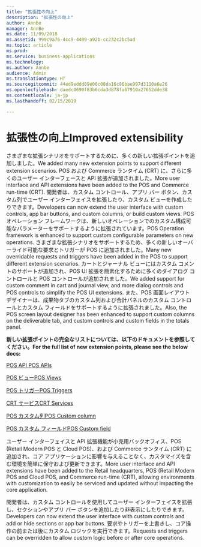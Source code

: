 ```yaml
---
title: "拡張性の向上"
description: "拡張性の向上"
author: Annbe
manager: AnnBe
ms.date: 11/09/2018
ms.assetid: 999c9a76-4cc9-4409-a92b-cc232c2bc5ad
ms.topic: article
ms.prod: 
ms.service: business-applications
ms.technology: 
ms.author: Annbe
audience: Admin
ms.translationtype: HT
ms.sourcegitcommit: 44ed9eddd89e00c08da16c86bae997d3110a6e26
ms.openlocfilehash: daedc0690f83b6cda3d878fa67910a27652dde38
ms.contentlocale: ja-jp
ms.lasthandoff: 02/15/2019

---
```

#  <a name="improved-extensibility"></a><span data-ttu-id="a99f7-103">拡張性の向上</span><span class="sxs-lookup"><span data-stu-id="a99f7-103">Improved extensibility</span></span> 



<span data-ttu-id="a99f7-104">さまざまな拡張シナリオをサポートするために、多くの新しい拡張ポイントを追加しました。</span><span class="sxs-lookup"><span data-stu-id="a99f7-104">We added many new extension points to support different extension scenarios.</span></span> <span data-ttu-id="a99f7-105">POS および Commerce ランタイム (CRT) に、さらに多くのユーザー インターフェースと API 拡張が追加されました。</span><span class="sxs-lookup"><span data-stu-id="a99f7-105">More user interface and API extensions have been added to the POS and Commerce run-time (CRT).</span></span> <span data-ttu-id="a99f7-106">開発者は、カスタム コントロール、アプリ バー ボタン、カスタム列でユーザー インターフェイスを拡張したり、カスタム ビューを作成したりできます。</span><span class="sxs-lookup"><span data-stu-id="a99f7-106">Developers can now extend the user interface with custom controls, app bar buttons, and custom columns, or build custom views.</span></span> <span data-ttu-id="a99f7-107">POS オペレーション フレームワークは、新しいオペレーションでのカスタム構成可能なパラメーターをサポートするように拡張されています。</span><span class="sxs-lookup"><span data-stu-id="a99f7-107">POS Operation framework is enhanced to support custom configurable parameters on new operations.</span></span> <span data-ttu-id="a99f7-108">さまざまな拡張シナリオをサポートするため、多くの新しいオーバーライド可能な要求とトリガーが POS に追加されました。</span><span class="sxs-lookup"><span data-stu-id="a99f7-108">Many new overridable requests and triggers have been added in the POS to support different extension scenarios.</span></span> <span data-ttu-id="a99f7-109">カートとジャーナル ビューにはカスタム コメントのサポートが追加され、POS UI 拡張を簡素化するために多くのダイアログ コントロールと POS コントロールが追加されました。</span><span class="sxs-lookup"><span data-stu-id="a99f7-109">We added support for custom comment in cart and journal view, and more dialog controls and POS controls to simplify the POS UI extensions.</span></span> <span data-ttu-id="a99f7-110">また、POS 画面レイアウト デザイナーは、成果物タブのカスタム列および合計パネルのカスタム コントロールとカスタム フィールドをサポートするように拡張されました。</span><span class="sxs-lookup"><span data-stu-id="a99f7-110">Also, the POS screen layout designer has been enhanced to support custom columns on the deliverable tab, and custom controls and custom fields in the totals panel.</span></span>

<span data-ttu-id="a99f7-111">**新しい拡張ポイントの完全なリストについては、以下のドキュメントを参照してください。**</span><span class="sxs-lookup"><span data-stu-id="a99f7-111">**For the full list of new extension points, please see the below docs:**</span></span>

[<span data-ttu-id="a99f7-112">POS API </span><span class="sxs-lookup"><span data-stu-id="a99f7-112">POS APIs</span></span>](https://docs.microsoft.com/en-us/dynamics365/unified-operations/retail/dev-itpro/pos-apis "Retail POS API ")

[<span data-ttu-id="a99f7-113">POS ビュー</span><span class="sxs-lookup"><span data-stu-id="a99f7-113">POS Views</span></span>](https://docs.microsoft.com/en-us/dynamics365/unified-operations/retail/dev-itpro/pos-view-extension "POS ビュー拡張")

[<span data-ttu-id="a99f7-114">POS トリガー</span><span class="sxs-lookup"><span data-stu-id="a99f7-114">POS Triggers</span></span>](https://docs.microsoft.com/en-us/dynamics365/unified-operations/retail/dev-itpro/pos-trigger-printing "POS トリガー拡張")

[<span data-ttu-id="a99f7-115">CRT サービス</span><span class="sxs-lookup"><span data-stu-id="a99f7-115">CRT Services</span></span>](https://docs.microsoft.com/en-us/dynamics365/unified-operations/retail/dev-itpro/crt-services "CRT サービス")

[<span data-ttu-id="a99f7-116">POS カスタム列</span><span class="sxs-lookup"><span data-stu-id="a99f7-116">POS Custom column</span></span>](https://docs.microsoft.com/en-us/dynamics365/unified-operations/retail/dev-itpro/pos-custom-transaction-column "POS カスタム列")

[<span data-ttu-id="a99f7-117">POS カスタム フィールド</span><span class="sxs-lookup"><span data-stu-id="a99f7-117">POS Custom field</span></span>](https://docs.microsoft.com/en-us/dynamics365/unified-operations/retail/dev-itpro/custom-field-pos-totals "POS 合計パネル")


<span data-ttu-id="a99f7-118">ユーザー インターフェイスと API 拡張機能が小売用バックオフィス、POS (Retail Modern POS と Cloud POS)、および Commerce ランタイム (CRT) に追加され、コア アプリケーションに影響を与えることなく、カスタマイズを含む環境を簡単に保守および更新できます。</span><span class="sxs-lookup"><span data-stu-id="a99f7-118">More user interface and API extensions have been added to the Retail headquarters, POS (Retail Modern POS and Cloud POS, and Commerce run-time (CRT), allowing environments with customization to easily be serviced and updated without impacting the core application.</span></span>

<span data-ttu-id="a99f7-119">開発者は、カスタム コントロールを使用してユーザー インターフェイスを拡張し、セクションやアプリ バー ボタンを追加したり非表示にしたりできます。</span><span class="sxs-lookup"><span data-stu-id="a99f7-119">Developers can now extend the user interface with custom controls and add or hide sections or app bar buttons.</span></span> <span data-ttu-id="a99f7-120">要求やトリガーを上書きし、コア操作の前または後にカスタム ロジックを実行できます。</span><span class="sxs-lookup"><span data-stu-id="a99f7-120">Requests and triggers can be overridden to allow custom logic before or after core operations.</span></span>

